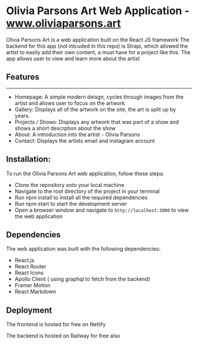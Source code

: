 # Olivia Parsons Art Web Application - www.oliviaparsons.art


Olivia Parsons Art is a web application built on the React JS framework
The backend for this app (not inlcuded in this repo) is Strapi, which allowed the artist to easily add their own content, a must have for a project like this.
The app allows user to view and learn more about the artist

## Features 
---

- Homepage: A simple modern deisgn, cycles through images from the artist and allows user to focus on the artwork
- Gallery: Displays all of the artwork on the site, the art is split up by years.
- Projects / Shows: Displays any artwork that was part of a show and shows a short descrption about the show
- About: A introduction into the artist - Olivia Parsons
- Contact: Displays the artists email and instagram account

## Installation:


To run the Olivia Parsons Art web application, follow these steps:

- Clone the repository onto your local machine
- Navigate to the root directory of the project in your terminal
- Run npm install to install all the required dependencies
- Run npm start to start the development server
- Open a browser window and navigate to `http://localhost:3000` to view the web application

## Dependencies


The web application was built with the following dependencies:

- React.js
- React Router
- React Icons
- Apollo Client ( using graphql to fetch from the backend)
- Framer Motion
- React Markdown

## Deployment


The frontend is hosted for free on Netlify

The backend is hosted on Railway for free also


